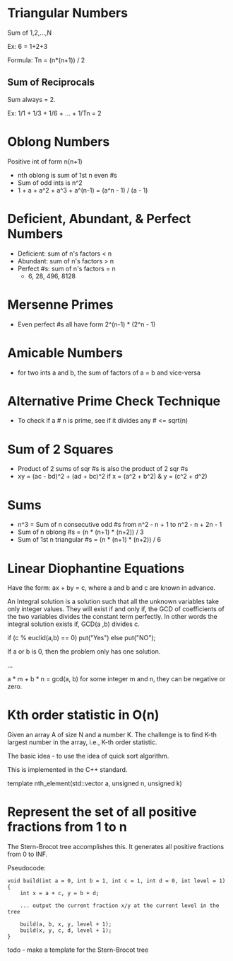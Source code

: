 # Triangular Numbers

Sum of 1,2,...,N

Ex: 6 = 1+2+3

Formula: Tn = (n*(n+1)) / 2

## Sum of Reciprocals

Sum always = 2.

Ex: 1/1 + 1/3 + 1/6 + ... + 1/Tn = 2

# Oblong Numbers

Positive int of form n(n+1)

* nth oblong is sum of 1st n even #s
* Sum of odd ints is n^2
* 1 + a + a^2 + a^3 + a^(n-1) = (a^n - 1) / (a - 1)

# Deficient, Abundant, & Perfect Numbers

* Deficient: sum of n's factors < n
* Abundant: sum of n's factors > n
* Perfect #s: sum of n's factors = n
  * 6, 28, 496, 8128

# Mersenne Primes

* Even perfect #s all have form 2^(n-1) * (2^n - 1)

# Amicable Numbers

* for two ints a and b, the sum of factors of a = b and vice-versa

# Alternative Prime Check Technique

* To check if a # n is prime, see if it divides any # <= sqrt(n)

# Sum of 2 Squares

* Product of 2 sums of sqr #s is also the product of 2 sqr #s
* xy = (ac - bd)^2 + (ad + bc)^2 if x = (a^2 + b^2) & y = (c^2 + d^2)

# Sums

* n^3 = Sum of n consecutive odd #s from n^2 - n + 1 to n^2 - n + 2n - 1
* Sum of n oblong #s = (n * (n+1) * (n+2)) / 3
* Sum of 1st n triangular #s = (n * (n+1) * (n+2)) / 6

# Linear Diophantine Equations

Have the form: ax + by = c, where a and b and c are known in advance.

An Integral solution is a solution such that all the unknown variables take only integer values. They will exist if and only if, the GCD of coefficients of the two variables divides the constant term perfectly. In other words the integral solution exists if, GCD(a ,b) divides c.

if (c % euclid(a,b) == 0) put("Yes") else put("NO");

If a or b is 0, then the problem only has one solution.

...

a * m + b * n = gcd(a, b) for some integer m and n, they can be negative or zero.

# Kth order statistic in O(n)

Given an array A of size N and a number K. The challenge is to find K-th largest number in the array, i.e., K-th order statistic.

The basic idea - to use the idea of quick sort algorithm.

This is implemented in the C++ standard.

template <class T> nth_element(std::vector<T> a, unsigned n, unsigned k)

# Represent the set of all positive fractions from 1 to n

The Stern-Brocot tree accomplishes this. It generates all positive fractions from 0 to INF.

Pseudocode:

```
void build(int a = 0, int b = 1, int c = 1, int d = 0, int level = 1) {
    int x = a + c, y = b + d;

    ... output the current fraction x/y at the current level in the tree

    build(a, b, x, y, level + 1);
    build(x, y, c, d, level + 1);
}
```

todo - make a template for the Stern-Brocot tree